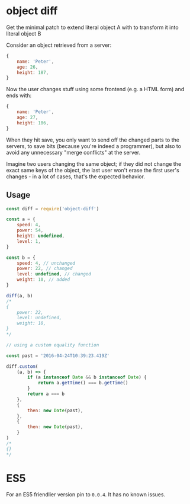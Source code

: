 # object diff

Get the minimal patch to extend literal object A with to transform it into
literal object B

Consider an object retrieved from a server:

```js
{
	name: 'Peter',
	age: 26,
	height: 187,
}
```

Now the user changes stuff using some frontend (e.g. a HTML form) and ends with:

```js
{
	name: 'Peter',
	age: 27,
	height: 186,
}
```

When they hit save, you only want to send off the changed parts to the servers,
to save bits (because you're indeed a programmer), but also to avoid any
unnecessary "merge conflicts" at the server.

Imagine two users changing the same object; if they did not change the exact
same keys of the object, the last user won't erase the first user's changes - in
a lot of cases, that's the expected behavior.

## Usage

```js
const diff = require('object-diff')

const a = {
	speed: 4,
	power: 54,
	height: undefined,
	level: 1,
}

const b = {
	speed: 4, // unchanged
	power: 22, // changed
	level: undefined, // changed
	weight: 10, // added
}

diff(a, b)
/*
{
	power: 22,
	level: undefined,
	weight: 10,
}
*/

// using a custom equality function

const past = '2016-04-24T10:39:23.419Z'

diff.custom(
	(a, b) => {
		if (a instanceof Date && b instanceof Date) {
			return a.getTime() === b.getTime()
		}
		return a === b
	},
	{
		then: new Date(past),
	},
	{
		then: new Date(past),
	}
)
/*
{}
*/
```

# ES5

For an ES5 friendlier version pin to `0.0.4`. It has no known issues.
